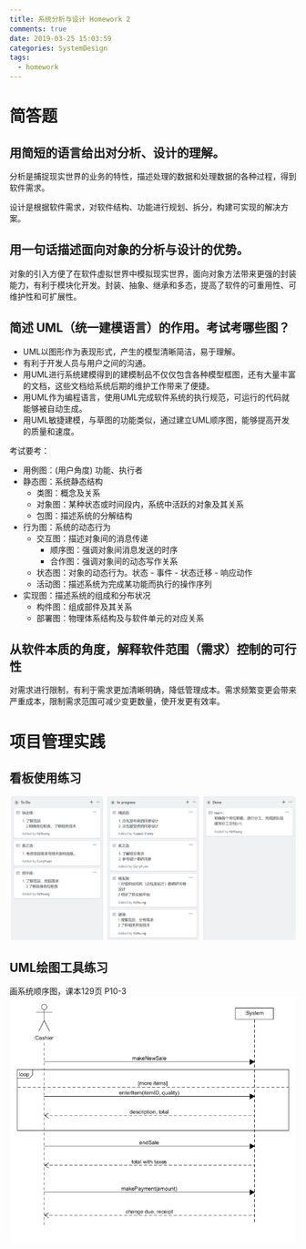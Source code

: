 ```yaml
---
title: 系统分析与设计 Homework 2
comments: true
date: 2019-03-25 15:03:59
categories: SystemDesign
tags:
  - homework
---
```


# 简答题

## 用简短的语言给出对分析、设计的理解。

分析是捕捉现实世界的业务的特性，描述处理的数据和处理数据的各种过程，得到软件需求。

设计是根据软件需求，对软件结构、功能进行规划、拆分，构建可实现的解决方案。

## 用一句话描述面向对象的分析与设计的优势。
对象的引入方便了在软件虚拟世界中模拟现实世界，面向对象方法带来更强的封装能力，有利于模块化开发。封装、抽象、继承和多态，提高了软件的可重用性、可维护性和可扩展性。

## 简述 UML（统一建模语言）的作用。考试考哪些图？

- UML以图形作为表现形式，产生的模型清晰简洁，易于理解。
- 有利于开发人员与用户之间的沟通。
- 用UML进行系统建模得到的建模制品不仅仅包含各种模型框图，还有大量丰富的文档，这些文档给系统后期的维护工作带来了便捷。
- 用UML作为编程语言，使用UML完成软件系统的执行规范，可运行的代码就能够被自动生成。
- 用UML敏捷建模，与草图的功能类似，通过建立UML顺序图，能够提高开发的质量和速度。
  

考试要考：
- 用例图：(用户角度) 功能、执行者
- 静态图：系统静态结构
  - 类图：概念及关系
  - 对象图：某种状态或时间段内，系统中活跃的对象及其关系
  - 包图：描述系统的分解结构
- 行为图：系统的动态行为
  - 交互图：描述对象间的消息传递
    - 顺序图：强调对象间消息发送的时序
    - 合作图：强调对象间的动态写作关系
  - 状态图：对象的动态行为。状态 - 事件 - 状态迁移 - 响应动作
  - 活动图：描述系统为完成某功能而执行的操作序列
- 实现图：描述系统的组成和分布状况
  - 构件图：组成部件及其关系
  - 部署图：物理体系结构及与软件单元的对应关系


## 从软件本质的角度，解释软件范围（需求）控制的可行性

对需求进行限制，有利于需求更加清晰明确，降低管理成本。需求频繁变更会带来严重成本，限制需求范围可减少变更数量，使开发更有效率。


# 项目管理实践

## 看板使用练习

![看板练习](/img/system_design_homework/homework2/kanban.png)

## UML绘图工具练习


画系统顺序图，课本129页 P10-3
![系统顺序图](/img/system_design_homework/homework2/system_sequence_diagram.png)